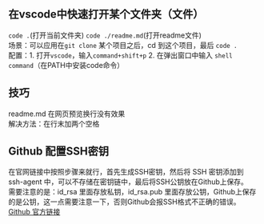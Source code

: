 ## 在vscode中快速打开某个文件夹（文件）
`code .`(打开当前文件夹) `code ./readme.md`(打开readme文件)  
场景：可以应用在`git clone` 某个项目之后，cd 到这个项目，最后 `code .`  
配置：1. 打开`vscode`，输入`command+shift+p` 2. 在弹出窗口中输入 `shell command`（在PATH中安装code命令）    

## 技巧
readme.md 在网页预览换行没有效果  
解决方法：在行末加两个空格  

## Github 配置SSH密钥
在官网链接中按照步骤来就行，首先生成SSH密钥，然后将 SSH 密钥添加到 ssh-agent 中，可以不存储在密钥链中，最后将SSH公钥放在Github上保存。  
需要注意的是：id_rsa 里面存放私钥，id_rsa.pub 里面存放公钥，Github上保存的是公钥，这一点需要注意一下，否则Github会报SSH格式不正确的错误。  
[Github 官方链接](https://docs.github.com/zh/authentication/connecting-to-github-with-ssh/generating-a-new-ssh-key-and-adding-it-to-the-ssh-agent)  